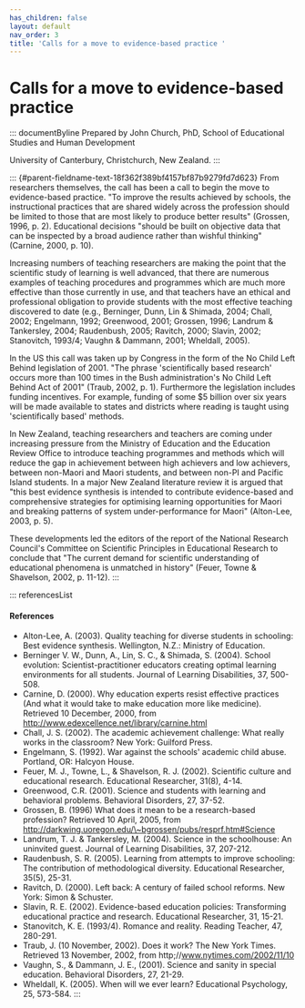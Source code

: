 ```yaml
---
has_children: false
layout: default
nav_order: 3
title: 'Calls for a move to evidence-based practice '
---
```

# Calls for a move to evidence-based practice 


::: documentByline
Prepared by John Church, PhD, School of Educational Studies and Human
Development

University of Canterbury, Christchurch, New Zealand.
:::

::: {#parent-fieldname-text-18f362f389bf4157bf87b9279fd7d623}
From researchers themselves, the call has been a call to begin the move
to evidence-based practice. "To improve the results achieved by schools,
the instructional practices that are shared widely across the profession
should be limited to those that are most likely to produce better
results" (Grossen, 1996, p. 2). Educational decisions "should be built
on objective data that can be inspected by a broad audience rather than
wishful thinking" (Carnine, 2000, p. 10).

Increasing numbers of teaching researchers are making the point that the
scientific study of learning is well advanced, that there are numerous
examples of teaching procedures and programmes which are much more
effective than those currently in use, and that teachers have an ethical
and professional obligation to provide students with the most effective
teaching discovered to date (e.g., Berninger, Dunn, Lin & Shimada, 2004;
Chall, 2002; Engelmann, 1992; Greenwood, 2001; Grossen, 1996; Landrum &
Tankersley, 2004; Raudenbush, 2005; Ravitch, 2000; Slavin, 2002;
Stanovitch, 1993/4; Vaughn & Dammann, 2001; Wheldall, 2005).

In the US this call was taken up by Congress in the form of the No Child
Left Behind legislation of 2001. "The phrase 'scientifically based
research' occurs more than 100 times in the Bush administration's No
Child Left Behind Act of 2001" (Traub, 2002, p. 1). Furthermore the
legislation includes funding incentives. For example, funding of some
\$5 billion over six years will be made available to states and
districts where reading is taught using 'scientifically based' methods.

In New Zealand, teaching researchers and teachers are coming under
increasing pressure from the Ministry of Education and the Education
Review Office to introduce teaching programmes and methods which will
reduce the gap in achievement between high achievers and low achievers,
between non-Maori and Maori students, and between non-PI and Pacific
Island students. In a major New Zealand literature review it is argued
that "this best evidence synthesis is intended to contribute
evidence-based and comprehensive strategies for optimising learning
opportunities for Maori and breaking patterns of system
under-performance for Maori" (Alton-Lee, 2003, p. 5).

These developments led the editors of the report of the National
Research Council's Committee on Scientific Principles in Educational
Research to conclude that "The current demand for scientific
understanding of educational phenomena is unmatched in history" (Feuer,
Towne & Shavelson, 2002, p. 11-12).
:::

::: referencesList
#### References

-   Alton-Lee, A. (2003). Quality teaching for diverse students in
    schooling: Best evidence synthesis. Wellington, N.Z.: Ministry of
    Education.
-   Berninger V. W., Dunn, A., Lin, S. C., & Shimada, S. (2004). School
    evolution: Scientist-practitioner educators creating optimal
    learning environments for all students. Journal of Learning
    Disabilities, 37, 500-508.
-   Carnine, D. (2000). Why education experts resist effective practices
    (And what it would take to make education more like medicine).
    Retrieved 10 December, 2000, from
    http://www.edexcellence.net/library/carnine.html
-   Chall, J. S. (2002). The academic achievement challenge: What really
    works in the classroom? New York: Guilford Press.
-   Engelmann, S. (1992). War against the schools' academic child abuse.
    Portland, OR: Halcyon House.
-   Feuer, M. J., Towne, L., & Shavelson, R. J. (2002). Scientific
    culture and educational research. Educational Researcher, 31(8),
    4-14.
-   Greenwood, C.R. (2001). Science and students with learning and
    behavioral problems. Behavioral Disorders, 27, 37-52.
-   Grossen, B. (1996) What does it mean to be a research-based
    profession? Retrieved 10 April, 2005, from
    http://darkwing.uoregon.edu/\~bgrossen/pubs/resprf.htm#Science
-   Landrum, T. J. & Tankersley, M. (2004). Science in the schoolhouse:
    An uninvited guest. Journal of Learning Disabilities, 37, 207-212.
-   Raudenbush, S. R. (2005). Learning from attempts to improve
    schooling: The contribution of methodological diversity. Educational
    Researcher, 35(5), 25-31.
-   Ravitch, D. (2000). Left back: A century of failed school reforms.
    New York: Simon & Schuster.
-   Slavin, R. E. (2002). Evidence-based education policies:
    Transforming educational practice and research. Educational
    Researcher, 31, 15-21.
-   Stanovitch, K. E. (1993/4). Romance and reality. Reading Teacher,
    47, 280-291.
-   Traub, J. (10 November, 2002). Does it work? The New York Times.
    Retrieved 13 November, 2002, from http;//www.nytimes.com/2002/11/10
-   Vaughn, S., & Dammann, J. E., (2001). Science and sanity in special
    education. Behavioral Disorders, 27, 21-29.
-   Wheldall, K. (2005). When will we ever learn? Educational
    Psychology, 25, 573-584.
:::
